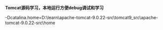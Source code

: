 __Tomcat源码学习，本地运行方便debug调试和学习__

-Dcatalina.home=D:\learn\apache-tomcat-9.0.22-src\tomcat9_src\apache-tomcat-9.0.22-src\home